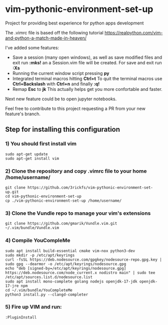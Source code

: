 # vim-pythonic-environment-set-up
Project for providing best experience for python apps development 

The .vimrc file is based off the following tutorial https://realpython.com/vim-and-python-a-match-made-in-heaven/

I've added some features:
- Save a session (many open windows), as well as save modified files and exit run **:mks!** an a Session.vim file will be created. For save and exit run **:Xs**
- Running the current window script pressing **py**
- Integrated terminal macros hitting **Ctrl+t** To quit the terminal macros use **Ctrl+Backslash** with **Ctrl+n** and finally **:q!**
- Remap **Esc** to **jk** This actually helps get you more confortable and faster. 

Next new feature could be to open jupyter notebooks.

Feel free to contribute to this project requesting a PR from your new feature's branch. 

## Step for installing this configuration
### 1) You should first install vim
```
sudo apt-get update
sudo apt-get install vim
```
### 2) Clone the repository and copy .vimrc file to your home /home/username/
```
git clone https://github.com/3rickfs/vim-pythonic-environment-set-up.git
cd vim-pythonic-environment-set-up
cp ./vim-pythonic-environment-set-up /home/username/
```
### 3) Clone the Vundle repo to manage your vim's extensions
```
git clone https://github.com/gmarik/Vundle.vim.git ~/.vim/bundle/Vundle.vim
```
### 4) Compile YouCompleMe
```
sudo apt install build-essential cmake vim-nox python3-dev
sudo mkdir -p /etc/apt/keyrings
curl -fsSL https://deb.nodesource.com/gpgkey/nodesource-repo.gpg.key | sudo gpg --dearmor -o /etc/apt/keyrings/nodesource.gpg
echo "deb [signed-by=/etc/apt/keyrings/nodesource.gpg] https://deb.nodesource.com/node_current.x nodistro main" | sudo tee /etc/apt/sources.list.d/nodesource.list
sudo apt install mono-complete golang nodejs openjdk-17-jdk openjdk-17-jre npm
cd ~/.vim/bundle/YouCompleteMe
python3 install.py --clangd-completer
```
### 5) Fire up VIM and run:
```
:PluginInstall
```
